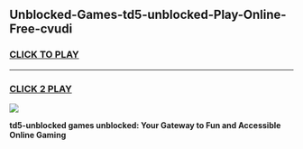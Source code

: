 
## Unblocked-Games-td5-unblocked-Play-Online-Free-cvudi
<h3>
<a href="https://premium76.site?title=td5-unblocked&ref=26A">CLICK TO PLAY</a></h3>
<hr>

<h3>
<a href="https://premium76.site?title=td5-unblocked&ref=26A">CLICK 2 PLAY</a>
  
</h3>

<a href="https://premium76.site?title=td5-unblocked&ref=26A"><img src="https://clearcache.store/games.png"></a>


**td5-unblocked games unblocked: Your Gateway to Fun and Accessible Online Gaming**
